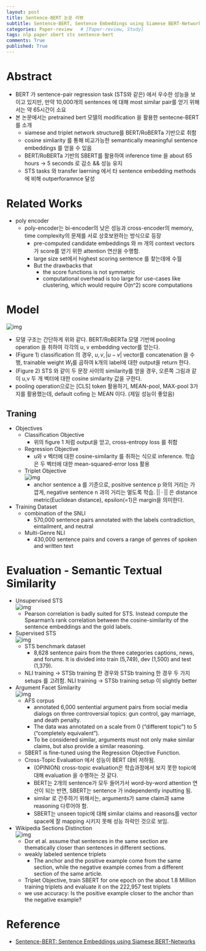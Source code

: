 ```yaml
---
layout: post
title: Sentence-BERT 논문 리뷰
subtitle: Sentence-BERT, Sentence Embeddings using Siamese BERT-Networks (2019) review
categories: Paper-review   # [Paper-review, Study] 
tags: nlp paper sbert sts sentence-bert
comments: True
published: True
---
```

# Abstract 
- BERT 가 sentence-pair regression task (STS와 같은) 에서 우수한 성능을 보이고 있지만, 만약 10,000개의 sentences 에 대해 most similar pair를 얻기 위해서는 약 65시간이 소요
- 본 논문에서는 pretrained bert 모델의 modification 을 활용한 sentecne-BERT 를 소개 
    - siamese and triplet network structure를 BERT/RoBERTa 기반으로 취함
    - cosine simliarity 를 통해 비교가능한 semantically meaningful sentence embeddings 를 얻을 수 있음
    - BERT/RoBERTa 기반의 SBERT를 활용하여 inference time 을 about 65 hours -> 5 seconds 로 감소 && 성능 유지 
    - STS tasks 와 transfer laerning 에서 타 sentence embedding methods 에 비해 outperforamnce 달성 
# Related Works 
- poly encoder  <br>
    - poly-encoder는 bi-encoder의 낮은 성능과 cross-encoder의 memory, time complexity의 문제를 서로 상호보완하는 방식으로 등장 <br>
        - pre-computed candidate embeddings 와 m 개의 context vectors 가 score를 얻기 위한 attention 연산을 수행함.
        - large size set에서 highest scoring sentence 를 찾는데에 수월 
        - But the drawbacks that <br>
            - the score functions is not symmetric
            - computational overhead is too large for use-cases like clustering, which would require O(n^2) score computations
# Model 
![img](/assets/images/sbert/model.jpg) 

- 모델 구조는 간단하게 위와 같다. BERT/RoBERTa 모델 기반에 pooling operation 을 취하여 각각의 u, v embedding vector를 얻는다. 
- (Figure 1) classification 의 경우, $u, v, |u-v|$ vector를 concatenation 을 수행, trainable weight $W_t$를 곱하여 k개의 label에 대한 output을 return 한다. 
- (Figure 2) STS 와 같이 두 문장 사이의 similarity를 얻을 경우, 오른쪽 그림과 같이 u,v 두 개 벡터에 대한 cosine similarity 값을 구한다.  
- pooling operation으로는 [CLS] token 활용하기, MEAN-pool, MAX-pool 3가지를 활용했는데, default cofing 는 MEAN 이다. (제일 성능이 좋았음)
## Traning 
- Objectives<br>
    - Classification Objective <br>
        - 위의 figure 1 처럼 output을 얻고, cross-entropy loss 를 취함 
    - Regression Objective <br>
        - u와 v 벡터에 대한 cosine-similarity 를 취하는 식으로 inference. 학습은 두 벡터에 대한 mean-squared-error loss 활용
    - Triplet Objective <br>
        ![img](/assets/images/sbert/triplet-loss.jpg) 
        - anchor sentence a 를 기준으로, positive sentence p 와의 거리는 가깝게, negative sentence n 과의 거리는 멀도록 학습. $||·||$ 은 distance metric(Euclidean distance), epsilon(=1)은 margin을 의미한다.
- Training Dataset <br>
    - combination of the SNLI <br>
        - 570,000 sentence pairs annotated with the labels contradiction, eintailment, and neutral
    - Multi-Genre NLI <br>
        - 430,000 sentence pairs and covers a range of genres of spoken and written text
# Evaluation - Semantic Textual Similarity
- Unsupervised STS <br>
    ![img](/assets/images/sbert/eval-1.jpg) <br>
    - Pearson correlation is badly suited for STS. Instead compute the Spearman’s rank correlation between the cosine-similarity of the sentence embeddings and the gold labels.<br>
- Supervised STS<br>
    ![img](/assets/images/sbert/eval-2.jpg) <br>
    -  STS benchmark dataset<br>
        - 8,628 sentence pairs from the three categories captions, news, and forums. It is divided into train (5,749), dev (1,500) and test (1,379).
    - NLI training -> STSb training 한 경우와 STSb training 한 경우 두 가지 setups 를 고려함. 
        NLI training -> STSb training setup 이 slightly better
- Argument Facet Similarity<br>
    ![img](/assets/images/sbert/eval-3.jpg) <br>
    - AFS corpus <br>
        - annotated 6,000 sentential argument pairs from social media dialogs on three controversial topics: gun control, gay marriage, and death penalty. 
        - The data was annotated on a scale from 0 (“different topic”) to 5 (“completely equivalent”).
        - To be considered similar, arguments must not only make similar claims, but also provide a similar reasoning.
    - SBERT is fine-tuned using the Regression Objective Function.<br>
    - Cross-Topic Evaluation 에서 성능이 BERT 대비 저하됨. <br>
        - (OPINION) cross-topic evaluation은 학습과정에서 보지 못한 topic에 대해 evaluation 을 수행하는 것 같다. 
        - BERT는 2개의 sentence가 모두 들어가서 word-by-word attention 연산이 되는 반면, SBERT는 sentence 가 independently inputting 됨.
        - similar 로 간주하기 위해서는, arguments가 same claim과 same reasoning 다루어야 함.
        - SBERT는 unseen topic에 대해 similar claims and reasons를 vector space에 잘 mapping 시키지 못해 성능 하락인 것으로 보임.
- Wikipedia Sections Distinction<br>
    ![img](/assets/images/sbert/eval-4.jpg) <br>
    -  Dor et al. assume that sentences in the same section are thematically closer than sentences in different sections. 
    - weakly labeled sentence triplets
        - The anchor and the positive example come from the same section, while the negative example comes from a different section of the same article.
    - Triplet Objective, train SBERT for one epoch on the about 1.8 Million training triplets and evaluate it on the 222,957 test triplets
    - we use accuracy: Is the positive example closer to the anchor than the negative example?
# Reference 
- <a href="https://arxiv.org/abs/1908.10084"> Sentence-BERT: Sentence Embeddings using Siamese BERT-Networks </a><br>